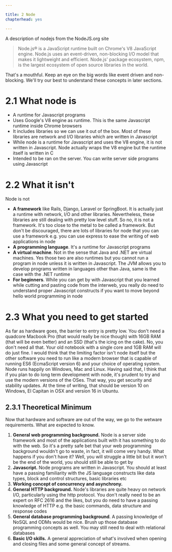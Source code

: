 ```yaml
---

title: 2 Node
chapterhead: yes

---
```



A description of nodejs from the NodeJS.org site

> Node.js® is a JavaScript runtime built on Chrome's V8 JavaScript engine. Node.js uses an event-driven, non-blocking I/O model that makes it lightweight and efficient. Node.js' package ecosystem, npm, is the largest ecosystem of open source libraries in the world.

That's a mouthful. Keep an eye on the big words like event driven and non-blocking. We'll try our best to understand these concepts in later sections.

# 2.1 What node is

- A runtime for Javascript programs
- Uses Google's V8 engine as runtime. This is the same Javascript runtime inside Chrome browsers
- It includes libraries so we can use it out of the box. Most of these libraries are network and I/O libraries which are written in Javascript
- While node is a runtime for Javascript and uses the V8 engine, it is not written in Javascript. Node actually wraps the V8 engine but the runtime itself is written in C
- Intended to be ran on the server. You can write server side programs using Javascript

# 2.2 What it isn't

Node is not 

- **A framework** like Rails, Django, Laravel or SpringBoot. It is actually just a runtime with network, I/O and other libraries. Nevertheless, these libraries are still dealing with pretty low level stuff. So no, it is not a framework. It's too close to the metal to be called a framework. But don't be discouraged, there are lots of libraries for node that you can use a framework e.g.   you can use express to ease the writing of web applications in node
- **A programming language**. It's a runtime for Javascript programs
- **A virtual machine**. Not in the sense that Java and .NET are virtual machines. Yes those two are also runtimes but you cannot run a program in node unless it is written in Javascript. The JVM allows you to develop programs written in languages other than Java, same is the case with the .NET runtime
- **For beginners**. While you can get by with Javascript that you learned while cutting and pasting code from the interweb, you really do need to understand proper Javascript constructs if you  want to move beyond hello world programming in node

# 2.3 What you need to get started

As far as hardware goes, the barrier to entry is pretty low. You don't need a quadcore Macbook Pro (that would really be nice though) with 16GB RAM (that will be even better) and an SSD (that's the icing on the cake). No, you don't need all that. Your old notebook with a single core and 1GB RAM will do just fine. I would think that the limiting factor isn't node itself but the other software you need to run like a modern browser that is capable of running ES6 (EcmaScript version 6) and your choice of operating system. Node runs happily on Windows, Mac and Linux. Having said that, I think that if you plan to do long term development with node, it's prudent to try and use the modern versions of the OSes. That way, you get security and stability updates. At the time of writing, that should be version 10 on Windows, El Capitan in OSX and version 16 in Ubuntu.

## 2.3.1 Theoretical Minimum

Now that hardware and software are out of the way, we go to the wetware requirements. What are expected to know.

1. **General web programming background.** Node is a server side framework and most of the applications built with it has something to do with the web. So it's a pretty safe bet that your web programming background wouldn't go to waste, in fact, it will come very handy. What happens if you don't have it? Well, you will struggle a little bit but it won't be the end of the world, you should still be able to get by 
2. **Javascript.** Node programs are written in Javascript. You should at least have a passing familiarity with the JS language constructs like data types, block and control structures, basic libraries etc 
3. **Working concept of concurrency and asynchrony.**
4. **General HTTP background.** Node's libraries are quite heavy on  network I/O, particularly using the http protocol. You don't really need to be an expert on RFC 2616 and the likes, but you do need to have a passing knowledge of HTTP e.g. the basic commands, data structure and response codes
5. **General database programming background**. A passing knowledge of NoSQL and ODMs would be nice. Brush up those database programming concepts as well. You may still need to deal with relational databases
6. **Basic I/O skills.** A general appreciation of what's involved when opening and closing files and some general concept of streams.

